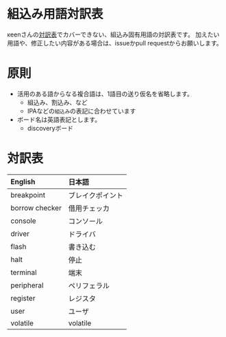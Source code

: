 # 組込み用語対訳表

κeenさんの[対訳表](https://github.com/rust-lang-ja/the-rust-programming-language-ja/blob/master/TranslationTable.md)でカバーできない、組込み固有用語の対訳表です。
加えたい用語や、修正したい内容がある場合は、issueかpull requestからお願いします。

# 原則

* 活用のある語からなる複合語は、1語目の送り仮名を省略します。
  + 組込み、割込み、など
  + IPAなどの`組込み`の表記に合わせています
* ボード名は英語表記とします。
  + discoveryボード

# 対訳表

| English                        | 日本語
|:-------------------------------|:-------------
| breakpoint                     | ブレイクポイント
| borrow checker                 | 借用チェッカ
| console                        | コンソール
| driver                         | ドライバ
| flash                          | 書き込む
| halt                           | 停止
| terminal                       | 端末
| peripheral                     | ペリフェラル
| register                       | レジスタ
| user                           | ユーザ
| volatile                       | volatile
